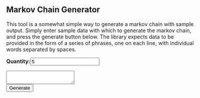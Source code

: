 <link rel="stylesheet" href="styles/style.css">
<script type="text/javascript" src="https://code.jquery.com/jquery-3.5.1.min.js"></script>
<script type="text/javascript" src="scripts/generator.js"></script>
<script type="text/javascript" src="scripts/main.js"></script>


## Markov Chain Generator
This tool is a somewhat simple way to generate a markov chain with sample output.
Simply enter sample data with which to generate the markov chain, and press the generate button below.
The library expects data to be provided in the form of a series of phrases, one on each line, with individual words separated by spaces.

<label for="quantity">**Quantity:**</label><input type="number" id="quantity" name="quantity" value="5">
<textarea id="chainInput"></textarea>
<div class="center">
    <button id="generateButton">Generate</button>
</div>